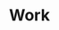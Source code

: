 ---
title: 'Work'
layout: 'pages/work.html'
metaDesc: 'A list of my work, both on design and web development.'
socialImage: 'https://res.cloudinary.com/jmg-cursos/image/upload/w_auto,f_auto,q_auto/logo/logo.png'
---